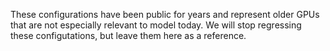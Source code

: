 These configurations have been public for years and represent older GPUs
that are not especially relevant to model today. We will stop regressing these configutations,
but leave them here as a reference.
